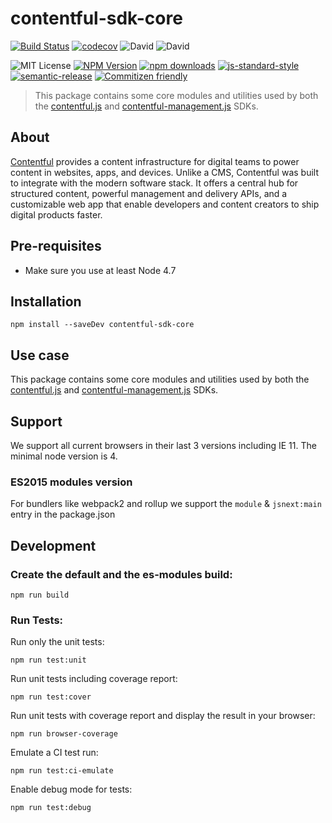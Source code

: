 # contentful-sdk-core

[![Build Status](https://travis-ci.org/contentful/contentful-sdk-core.svg?branch=master)](https://travis-ci.org/contentful/contentful-sdk-core)
[![codecov](https://codecov.io/gh/contentful/contentful-sdk-core/branch/master/graph/badge.svg)](https://codecov.io/gh/contentful/contentful-sdk-core)
![David](https://img.shields.io/david/contentful/contentful-sdk-core.svg)
![David](https://img.shields.io/david/dev/contentful/contentful-sdk-core.svg)

![MIT License](https://img.shields.io/badge/license-MIT-blue.svg)
[![NPM Version](https://img.shields.io/npm/v/contentful-sdk-core.svg)](https://www.npmjs.com/package/contentful-sdk-core)
[![npm downloads](https://img.shields.io/npm/dm/contentful-management.svg)](http://npm-stat.com/charts.html?package=contentful-management)
[![js-standard-style](https://img.shields.io/badge/code%20style-standard-brightgreen.svg?style=flat)](https://github.com/feross/standard)
[![semantic-release](https://img.shields.io/badge/%F0%9F%93%A6%F0%9F%9A%80-semantic--release-e10079.svg)](https://github.com/semantic-release/semantic-release)
[![Commitizen friendly](https://img.shields.io/badge/commitizen-friendly-brightgreen.svg)](http://commitizen.github.io/cz-cli/)

> This package contains some core modules and utilities used by both the [contentful.js](https://github.com/contentful/contentful.js) and [contentful-management.js](https://github.com/contentful/contentful-management.js) SDKs.


## About

[Contentful](https://www.contentful.com) provides a content infrastructure for digital teams to power content in websites, apps, and devices. Unlike a CMS, Contentful was built to integrate with the modern software stack. It offers a central hub for structured content, powerful management and delivery APIs, and a customizable web app that enable developers and content creators to ship digital products faster.

## Pre-requisites

* Make sure you use at least Node 4.7

## Installation

```
npm install --saveDev contentful-sdk-core
```

## Use case

This package contains some core modules and utilities used by both the [contentful.js](https://github.com/contentful/contentful.js) and [contentful-management.js](https://github.com/contentful/contentful-management.js) SDKs.

## Support

We support all current browsers in their last 3 versions including IE 11. The minimal node version is 4.

### ES2015 modules version

For bundlers like webpack2 and rollup we support the `module` &
`jsnext:main` entry in the package.json

## Development

### Create the default and the es-modules build:
```
npm run build
```

### Run Tests:

Run only the unit tests:
```
npm run test:unit
```

Run unit tests including coverage report:
```
npm run test:cover
```

Run unit tests with coverage report and display the result in your browser:
```
npm run browser-coverage
```

Emulate a CI test run:
```
npm run test:ci-emulate
```

Enable debug mode for tests:
```
npm run test:debug
```
